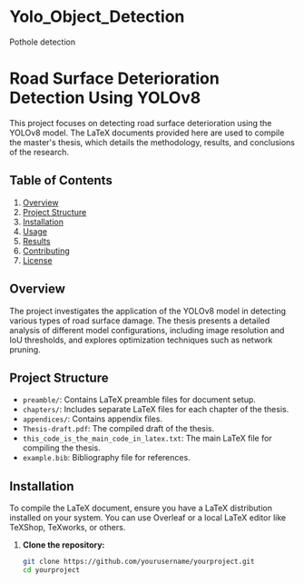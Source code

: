 # Yolo_Object_Detection
Pothole detection

# Road Surface Deterioration Detection Using YOLOv8

This project focuses on detecting road surface deterioration using the YOLOv8 model. The LaTeX documents provided here are used to compile the master's thesis, which details the methodology, results, and conclusions of the research.

## Table of Contents

1. [Overview](#overview)
2. [Project Structure](#project-structure)
3. [Installation](#installation)
4. [Usage](#usage)
5. [Results](#results)
6. [Contributing](#contributing)
7. [License](#license)

## Overview

The project investigates the application of the YOLOv8 model in detecting various types of road surface damage. The thesis presents a detailed analysis of different model configurations, including image resolution and IoU thresholds, and explores optimization techniques such as network pruning.

## Project Structure

- `preamble/`: Contains LaTeX preamble files for document setup.
- `chapters/`: Includes separate LaTeX files for each chapter of the thesis.
- `appendices/`: Contains appendix files.
- `Thesis-draft.pdf`: The compiled draft of the thesis.
- `this_code_is_the_main_code_in_latex.txt`: The main LaTeX file for compiling the thesis.
- `example.bib`: Bibliography file for references.

## Installation

To compile the LaTeX document, ensure you have a LaTeX distribution installed on your system. You can use Overleaf or a local LaTeX editor like TeXShop, TeXworks, or others.

1. **Clone the repository:**

   ```bash
   git clone https://github.com/yourusername/yourproject.git
   cd yourproject
